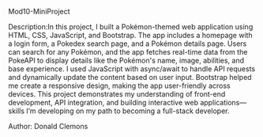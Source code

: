 Mod10-MiniProject


Description:In this project, I built a Pokémon-themed web application using HTML, CSS, JavaScript, and Bootstrap. The app includes a homepage with a login form, a Pokedex search page, and a Pokémon details page. Users can search for any Pokémon, and the app fetches real-time data from the PokeAPI to display details like the Pokémon's name, image, abilities, and base experience. I used JavaScript with async/await to handle API requests and dynamically update the content based on user input. Bootstrap helped me create a responsive design, making the app user-friendly across devices. This project demonstrates my understanding of front-end development, API integration, and building interactive web applications—skills I’m developing on my path to becoming a full-stack developer.


Author: Donald Clemons
